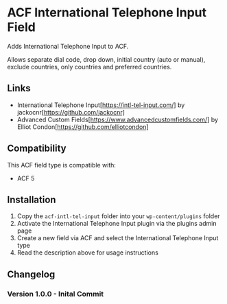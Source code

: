 # ACF International Telephone Input Field

Adds International Telephone Input to ACF.

Allows separate dial code, drop down, initial country (auto or manual), exclude countries, only countries and preferred countries.

## Links

* International Telephone Input[https://intl-tel-input.com/] by jackocnr[https://github.com/jackocnr]
* Advanced Custom Fields[https://www.advancedcustomfields.com/] by Elliot Condon[https://github.com/elliotcondon]

## Compatibility

This ACF field type is compatible with:
* ACF 5

## Installation 

1. Copy the `acf-intl-tel-input` folder into your `wp-content/plugins` folder
2. Activate the International Telephone Input plugin via the plugins admin page
3. Create a new field via ACF and select the International Telephone Input type
4. Read the description above for usage instructions

## Changelog

### Version 1.0.0 - Inital Commit